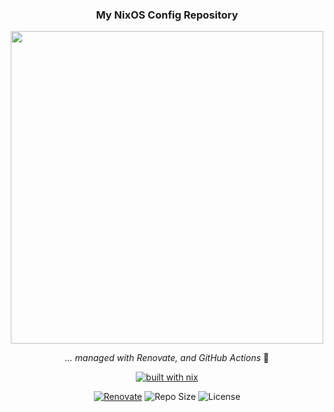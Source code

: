 <div align="center">

### My NixOS Config Repository

<img src="https://raw.githubusercontent.com/catppuccin/catppuccin/main/assets/palette/macchiato.png" width="500"/>

_... managed with Renovate, and GitHub Actions_ 🤖

</div>

<div align="center">

[![built with nix](https://img.shields.io/badge/built_with_nix-blue?logo=nixos&logoColor=white&colorA=363a4f&colorB=74c7ec&style=for-the-badge)](https://builtwithnix.org)

[![Renovate](https://img.shields.io/github/actions/workflow/status/krezh/renovate-config/renovate.yaml?branch=main&label=&logo=renovate&colorA=363a4f&colorB=b7bdf8&style=for-the-badge)](https://github.com/krezh/renovate-config/actions/workflows/renovate.yaml)
![Repo Size](https://img.shields.io/github/repo-size/krezh/nix-config?color=ea999c&labelColor=303446&style=for-the-badge&link=https%3A%2F%2Fgithub.com%2Fkrezh%2Fnix-config)
![License](https://img.shields.io/static/v1.svg?label=License&message=MIT&logoColor=ca9ee6&colorA=313244&colorB=cba6f7&style=for-the-badge)

</div>
